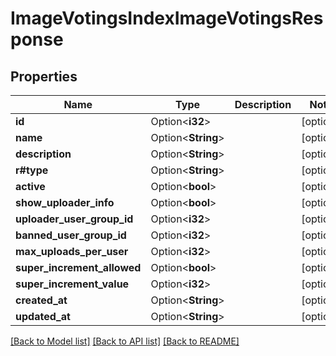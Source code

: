# ImageVotingsIndexImageVotingsResponse

## Properties

Name | Type | Description | Notes
------------ | ------------- | ------------- | -------------
**id** | Option<**i32**> |  | [optional]
**name** | Option<**String**> |  | [optional]
**description** | Option<**String**> |  | [optional]
**r#type** | Option<**String**> |  | [optional]
**active** | Option<**bool**> |  | [optional]
**show_uploader_info** | Option<**bool**> |  | [optional]
**uploader_user_group_id** | Option<**i32**> |  | [optional]
**banned_user_group_id** | Option<**i32**> |  | [optional]
**max_uploads_per_user** | Option<**i32**> |  | [optional]
**super_increment_allowed** | Option<**bool**> |  | [optional]
**super_increment_value** | Option<**i32**> |  | [optional]
**created_at** | Option<**String**> |  | [optional]
**updated_at** | Option<**String**> |  | [optional]

[[Back to Model list]](../README.md#documentation-for-models) [[Back to API list]](../README.md#documentation-for-api-endpoints) [[Back to README]](../README.md)


